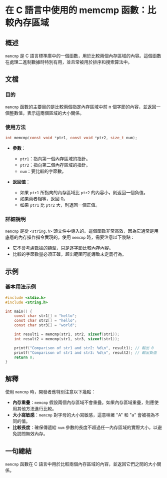 <!--
Meta Description: # 在 C 語言中使用的 memcmp 函數：比較內存區域 ## 概述 `memcmp` 是 C 語言標準庫中的一個函數，用於比較兩個內存區域的內容。這個函數在處理二進制數據時特別有用，並且常被用於排序和搜索算法中。 ## 文檔 ### 目的 `memcmp` 函數的主要目的是比較兩個指定內存區域中...
Meta Keywords: memcmp, str1, const, int, ptr1
-->

# 在 C 語言中使用的 memcmp 函數：比較內存區域

## 概述
`memcmp` 是 C 語言標準庫中的一個函數，用於比較兩個內存區域的內容。這個函數在處理二進制數據時特別有用，並且常被用於排序和搜索算法中。

## 文檔
### 目的
`memcmp` 函數的主要目的是比較兩個指定內存區域中前 n 個字節的內容，並返回一個整數值，表示這兩個區域的大小關係。

### 使用方法
```c
int memcmp(const void *ptr1, const void *ptr2, size_t num);
```
- **參數**：
  - `ptr1`：指向第一個內存區域的指針。
  - `ptr2`：指向第二個內存區域的指針。
  - `num`：要比較的字節數。

- **返回值**：
  - 如果 `ptr1` 所指向的內存區域比 `ptr2` 的內容小，則返回一個負值。
  - 如果兩者相等，返回 0。
  - 如果 `ptr1` 比 `ptr2` 大，則返回一個正值。

### 詳細說明
`memcmp` 是從 `<string.h>` 頭文件中導入的。這個函數非常高效，因為它通常是用底層的內存操作指令實現的。使用 `memcmp` 時，需要注意以下幾點：
- 它不會考慮數據的類型，只是逐字節比較內存內容。
- 比較的字節數量必須正確，超出範圍可能導致未定義行為。

## 示例
### 基本用法示例
```c
#include <stdio.h>
#include <string.h>

int main() {
    const char str1[] = "hello";
    const char str2[] = "hello";
    const char str3[] = "world";

    int result1 = memcmp(str1, str2, sizeof(str1));
    int result2 = memcmp(str1, str3, sizeof(str1));

    printf("Comparison of str1 and str2: %d\n", result1); // 輸出 0
    printf("Comparison of str1 and str3: %d\n", result2); // 輸出負值
    return 0;
}
```

## 解釋
使用 `memcmp` 時，開發者應特別注意以下幾點：
- **內存重疊**：`memcmp` 假設兩個內存區域不會重疊。如果內存區域重疊，則應使用其他方法進行比較。
- **大小寫敏感**：`memcmp` 對字母的大小寫敏感，這意味著 "A" 和 "a" 會被視為不同的值。
- **比較長度**：確保傳遞給 `num` 參數的長度不超過任一內存區域的實際大小，以避免訪問無效內存。

## 一句總結
`memcmp` 函數在 C 語言中用於比較兩個內存區域的內容，並返回它們之間的大小關係。